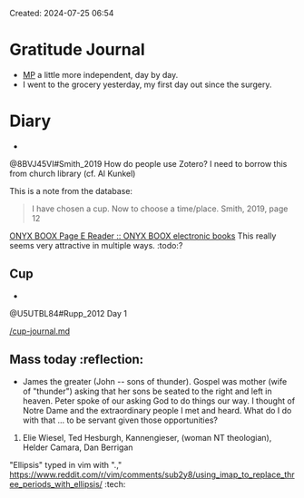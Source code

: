 
Created: 2024-07-25 06:54

# Gratitude Journal 

- [MP](/MP.md) a little more independent, day by day. 
- I went to the grocery yesterday, my first day out since the surgery.

# Diary 

- 
@8BVJ45VI#Smith_2019 How do people use Zotero? I need to borrow this from church library (cf. Al Kunkel)

This is a note from the database:
> I have chosen a cup. Now to choose a time/place. Smith, 2019, page 12

[ONYX BOOX Page E Reader :: ONYX BOOX electronic books](https://onyxboox.com/boox_page "ONYX BOOX Page E Reader :: ONYX BOOX electronic books") This really seems very attractive in multiple ways. :todo:?

## Cup 
- 
@U5UTBL84#Rupp_2012 Day 1 

[/cup-journal.md](/cup-journal.md)

## Mass today :reflection:

- James the greater (John -- sons of thunder). Gospel was mother (wife of "thunder") asking that her sons be seated to the right and left in heaven. Peter spoke of our asking God to do things our way. I thought of Notre Dame and the extraordinary people I met and heard. What do I do with that … to be servant given those opportunities?

1. Elie Wiesel, Ted Hesburgh, Kannengieser, (woman NT theologian), Helder Camara, Dan Berrigan

"Ellipsis" typed in vim with "<C-K>.," https://www.reddit.com/r/vim/comments/sub2y8/using_imap_to_replace_three_periods_with_ellipsis/ :tech: 

